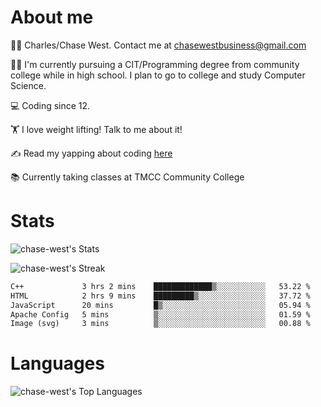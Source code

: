# About me
🙋‍♂️ Charles/Chase West. Contact me at chasewestbusiness@gmail.com

👨‍🎓 I'm currently pursuing a CIT/Programming degree from community college
while in high school. I plan to go to college and study Computer Science. 

💻 Coding since 12.

🏋️ I love weight lifting! Talk to me about it! 

✍️ Read my yapping about coding [here](https://medium.com/@chase-west)

📚 Currently taking classes at TMCC Community College 

# Stats 

![chase-west's Stats](https://github-readme-stats.vercel.app/api?username=chase-west&theme=prussian&show_icons=true&hide_border=false&count_private=true)


![chase-west's Streak](https://github-readme-streak-stats.herokuapp.com/?user=chase-west&theme=prussian&hide_border=false)

<!--START_SECTION:waka-->

```txt
C++             3 hrs 2 mins    █████████████▒░░░░░░░░░░░   53.22 %
HTML            2 hrs 9 mins    █████████▒░░░░░░░░░░░░░░░   37.72 %
JavaScript      20 mins         █▒░░░░░░░░░░░░░░░░░░░░░░░   05.94 %
Apache Config   5 mins          ▒░░░░░░░░░░░░░░░░░░░░░░░░   01.59 %
Image (svg)     3 mins          ▒░░░░░░░░░░░░░░░░░░░░░░░░   00.88 %
```

<!--END_SECTION:waka-->


# Languages 
![chase-west's Top Languages](https://github-readme-stats.vercel.app/api/top-langs/?username=chase-west&theme=prussian&show_icons=true&hide_border=false&layout=compact)



